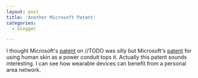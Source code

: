 ```yaml
---
layout: post
title: 'Another Microsoft Patent'
categories:
  - blogger

---
```


I thought Microsoft's <a href="?xml/2004_06_01_archive.xml#108695677194415311">patent</a> on //TODO was silly but Microsoft's <a href="http://zdnet.com.com/2100-1104-5244766.html">patent</a> for using human skin as a power conduit tops it.  Actually this patent sounds interesting.  I can see how wearable devices can benefit from a personal area network.
